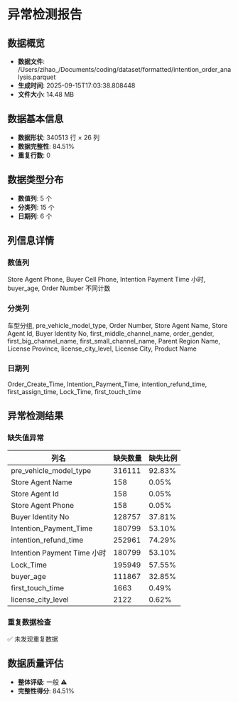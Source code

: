 # 异常检测报告

## 数据概览
- **数据文件**: /Users/zihao_/Documents/coding/dataset/formatted/intention_order_analysis.parquet
- **生成时间**: 2025-09-15T17:03:38.808448
- **文件大小**: 14.48 MB

## 数据基本信息
- **数据形状**: 340513 行 × 26 列
- **数据完整性**: 84.51%
- **重复行数**: 0

## 数据类型分布
- **数值列**: 5 个
- **分类列**: 15 个  
- **日期列**: 6 个

## 列信息详情
### 数值列
Store Agent Phone, Buyer Cell Phone, Intention Payment Time 小时, buyer_age, Order Number 不同计数

### 分类列
车型分组, pre_vehicle_model_type, Order Number, Store Agent Name, Store Agent Id, Buyer Identity No, first_middle_channel_name, order_gender, first_big_channel_name, first_small_channel_name, Parent Region Name, License Province, license_city_level, License City, Product Name

### 日期列
Order_Create_Time, Intention_Payment_Time, intention_refund_time, first_assign_time, Lock_Time, first_touch_time

## 异常检测结果

### 缺失值异常

| 列名 | 缺失数量 | 缺失比例 |
|------|----------|----------|
| pre_vehicle_model_type | 316111 | 92.83% |
| Store Agent Name | 158 | 0.05% |
| Store Agent Id | 158 | 0.05% |
| Store Agent Phone | 158 | 0.05% |
| Buyer Identity No | 128757 | 37.81% |
| Intention_Payment_Time | 180799 | 53.10% |
| intention_refund_time | 252961 | 74.29% |
| Intention Payment Time 小时 | 180799 | 53.10% |
| Lock_Time | 195949 | 57.55% |
| buyer_age | 111867 | 32.85% |
| first_touch_time | 1663 | 0.49% |
| license_city_level | 2122 | 0.62% |

### 重复数据检查
✅ 未发现重复数据

## 数据质量评估
- **整体评级**: 一般 ⚠️
- **完整性得分**: 84.51%
